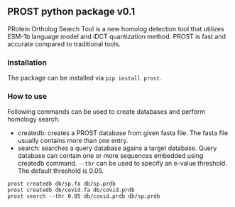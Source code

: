 ## PROST python package v0.1

PRotein Ortholog Search Tool is a new homolog detection tool that utilizes ESM-1b language model and iDCT quantization method.
PROST is fast and accurate compared to traditional tools. 

### Installation

The package can be installed via `pip install prost`.

### How to use

Following commands can be used to create databases and perform homology search.

* createdb: creates a PROST database from given fasta file. The fasta file usually contains more than one entry.
* search: searches a query database agains a target database. Query database can contain one or more sequences embedded using createdb command. `--thr` can be used to specify an e-value threshold. The default threshold is 0.05.

```
prost createdb db/sp.fa db/sp.prdb
prost createdb db/covid.fa db/covid.prdb
prost search --thr 0.05 db/covid.prdb db/sp.prdb
```

